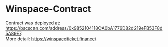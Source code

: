 # Winspace-Contract
Contract was deployed at: https://bscscan.com/address/0x9852104118CA0bA1776D82d219eFB53F8d5A89E7.  
More detail: https://winspaceticket.finance/
